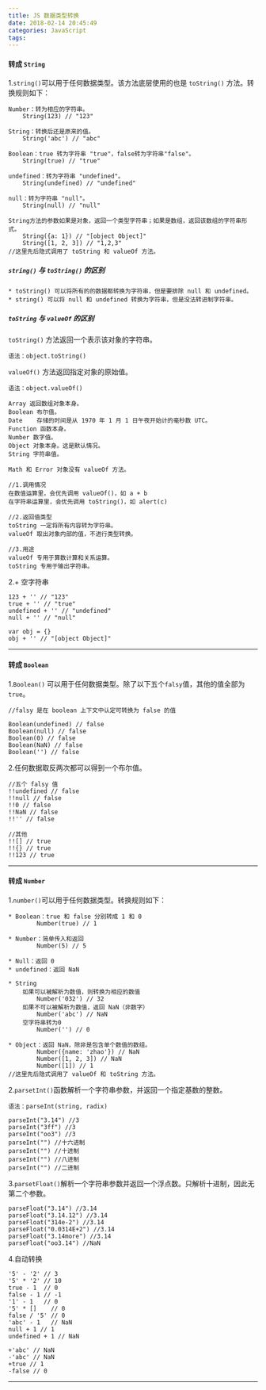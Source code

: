 ```yaml
---
title: JS 数据类型转换
date: 2018-02-14 20:45:49
categories: JavaScript
tags:
---
```


#### 转成 `String`
1.`string()`可以用于任何数据类型。该方法底层使用的也是 `toString()` 方法。转换规则如下：

	Number：转为相应的字符串。
		String(123) // "123"
		
	String：转换后还是原来的值。
		String('abc') // "abc"
		
	Boolean：true 转为字符串 "true"，false转为字符串"false"。
		String(true) // "true"
		
	undefined：转为字符串 "undefined"。
		String(undefined) // "undefined"
	
	null：转为字符串 "null"。
		String(null) // "null"
		
	String方法的参数如果是对象，返回一个类型字符串；如果是数组，返回该数组的字符串形式。
		String({a: 1}) // "[object Object]"
		String([1, 2, 3]) // "1,2,3"
	//这里先后隐式调用了 toString 和 valueOf 方法。	

##### `string()` 与 `toString()` 的区别

	* toString() 可以将所有的的数据都转换为字符串，但是要排除 null 和 undefined。
	* string() 可以将 null 和 undefined 转换为字符串，但是没法转进制字符串。

##### `toString` 与 `valueOf` 的区别 
`toString()` 方法返回一个表示该对象的字符串。

	语法：object.toString()

`valueOf()` 方法返回指定对象的原始值。

	语法：object.valueOf()

	Array 返回数组对象本身。
	Boolean 布尔值。
	Date	存储的时间是从 1970 年 1 月 1 日午夜开始计的毫秒数 UTC。
	Function 函数本身。
	Number 数字值。
	Object 对象本身。这是默认情况。
	String 字符串值。
	
	Math 和 Error 对象没有 valueOf 方法。
	
```
//1.调用情况
在数值运算里，会优先调用 valueOf()，如 a + b
在字符串运算里，会优先调用 toString()，如 alert(c)
	
//2.返回值类型
toString 一定将所有内容转为字符串。
valueOf 取出对象内部的值，不进行类型转换。

//3.用途
valueOf 专用于算数计算和关系运算。
toString 专用于输出字符串。
```

2.+ 空字符串
	
	123 + '' // "123"
	true + '' // "true"
	undefined + '' // "undefined"
	null + '' // "null"
	
	var obj = {}
	obj + '' // "[object Object]"

---

#### 转成 `Boolean`
1.`Boolean()` 可以用于任何数据类型。除了以下五个`falsy`值，其他的值全部为`true`。

	//falsy 是在 boolean 上下文中认定可转换为 false 的值
	
	Boolean(undefined) // false
	Boolean(null) // false
	Boolean(0) // false
	Boolean(NaN) // false
	Boolean('') // false 
		
		
2.任何数据取反两次都可以得到一个布尔值。

	//五个 falsy 值
	!!undefined // false
	!!null // false
	!!0 // false
	!!NaN // false
	!!'' // false
	
	//其他
	!![] // true
	!!{} // true
	!!123 // true

---

#### 转成 `Number`
1.`number()`可以用于任何数据类型。转换规则如下：
	
	* Boolean：true 和 false 分别转成 1 和 0
			Number(true) // 1
	
	* Number：简单传入和返回
			Number(5) // 5
	
	* Null：返回 0
	* undefined：返回 NaN
	
	* String
		如果可以被解析为数值，则转换为相应的数值
			Number('032') // 32
		如果不可以被解析为数值，返回 NaN（非数字）
			Number('abc') // NaN
		空字符串转为0	
			Number('') // 0
			
	* Object：返回 NaN，除非是包含单个数值的数组。
			Number({name: 'zhao'}) // NaN
			Number([1, 2, 3]) // NaN
			Number([1]) // 1
	//这里先后隐式调用了 valueOf 和 toString 方法。

2.`parsetInt()`函数解析一个字符串参数，并返回一个指定基数的整数。

	语法：parseInt(string, radix)
	
	parseInt("3.14") //3
	parseInt("3ff") //3
	parseInt("oo3") //3
	parseInt("") //十六进制
	parseInt("") //十进制
	parseInt("") //八进制
	parseInt("") //二进制
	


3.`parsetFloat()`解析一个字符串参数并返回一个浮点数。只解析十进制，因此无第二个参数。

	parseFloat("3.14") //3.14
	parseFloat("3.14.12") //3.14
	parseFloat("314e-2") //3.14
	parseFloat("0.0314E+2") //3.14
	parseFloat("3.14more") //3.14
	parseFloat("oo3.14") //NaN


4.自动转换

	'5' - '2' // 3
	'5' * '2' // 10
	true - 1  // 0
	false - 1 // -1
	'1' - 1   // 0
	'5' * []    // 0
	false / '5' // 0
	'abc' - 1   // NaN
	null + 1 // 1
	undefined + 1 // NaN
	
	+'abc' // NaN
	-'abc' // NaN
	+true // 1
	-false // 0
	
---	

